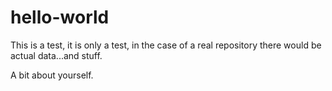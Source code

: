# hello-world
This is a test, it is only a test, in the case of a real repository there would be actual data...and stuff.

A bit about yourself.
